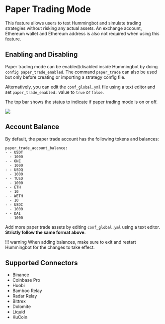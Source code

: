 # Paper Trading Mode

This feature allows users to test Hummingbot and simulate trading strategies without risking any actual assets. An exchange account, Ethereum wallet and Ethereum address is also not required when using this feature.

## Enabling and Disabling

Paper trading mode can be enabled/disabled inside Hummingbot by doing `config paper_trade_enabled`. The command `paper_trade` can also be used but only before creating or importing a strategy config file.

Alternatively, you can edit the `conf_global.yml` file using a text editor and set `paper_trade_enabled:` value to `true` or `false`.

The top bar shows the status to indicate if paper trading mode is on or off.

![](/assets/img/paper_trade_mode.png)


## Account Balance

By default, the paper trade account has the following tokens and balances:

```
paper_trade_account_balance:
- - USDT
  - 1000
- - ONE
  - 1000
- - USDQ
  - 1000
- - TUSD
  - 1000
- - ETH
  - 10
- - WETH
  - 10
- - USDC
  - 1000
- - DAI
  - 1000
```

Add more paper trade assets by editing `conf_global.yml` using a text editor. **Strictly follow the same format above**.

!!! warning
    When adding balances, make sure to exit and restart Hummingbot for the changes to take effect.


## Supported Connectors

- Binance
- Coinbase Pro
- Huobi
- Bamboo Relay
- Radar Relay
- Bittrex
- Dolomite
- Liquid
- KuCoin
